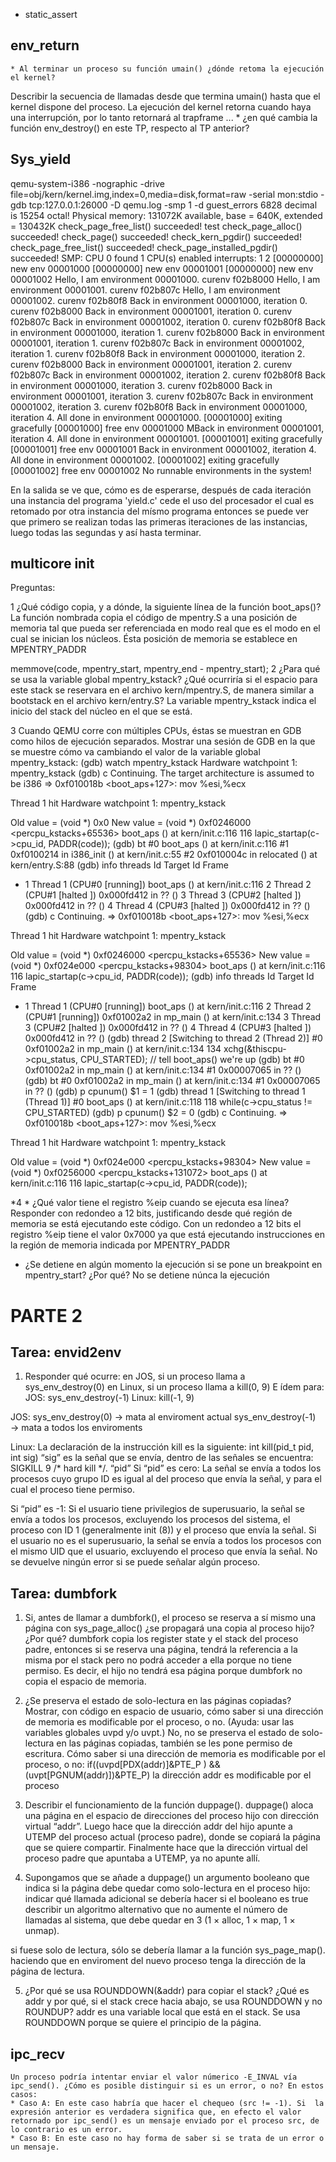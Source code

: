 * static_assert

## env_return
    * Al terminar un proceso su función umain() ¿dónde retoma la ejecución el kernel?
 Describir la secuencia de llamadas desde que termina umain() hasta que el kernel
 dispone del proceso.
    La ejecución del kernel retorna cuando haya una interrupción, por lo tanto retornará al trapframe ...
    * ¿en qué cambia la función env_destroy() en este TP, respecto al TP anterior?
    
## Sys_yield

qemu-system-i386 -nographic -drive file=obj/kern/kernel.img,index=0,media=disk,format=raw -serial mon:stdio -gdb tcp:127.0.0.1:26000 -D qemu.log -smp 1  -d guest_errors
6828 decimal is 15254 octal!
Physical memory: 131072K available, base = 640K, extended = 130432K
check_page_free_list() succeeded!
test
check_page_alloc() succeeded!
check_page() succeeded!
check_kern_pgdir() succeeded!
check_page_free_list() succeeded!
check_page_installed_pgdir() succeeded!
SMP: CPU 0 found 1 CPU(s)
enabled interrupts: 1 2
[00000000] new env 00001000
[00000000] new env 00001001
[00000000] new env 00001002
Hello, I am environment 00001000.
curenv f02b8000 
Hello, I am environment 00001001.
curenv f02b807c 
Hello, I am environment 00001002.
curenv f02b80f8 
Back in environment 00001000, iteration 0.
curenv f02b8000 
Back in environment 00001001, iteration 0.
curenv f02b807c 
Back in environment 00001002, iteration 0.
curenv f02b80f8 
Back in environment 00001000, iteration 1.
curenv f02b8000 
Back in environment 00001001, iteration 1.
curenv f02b807c 
Back in environment 00001002, iteration 1.
curenv f02b80f8 
Back in environment 00001000, iteration 2.
curenv f02b8000 
Back in environment 00001001, iteration 2.
curenv f02b807c 
Back in environment 00001002, iteration 2.
curenv f02b80f8 
Back in environment 00001000, iteration 3.
curenv f02b8000 
Back in environment 00001001, iteration 3.
curenv f02b807c 
Back in environment 00001002, iteration 3.
curenv f02b80f8 
Back in environment 00001000, iteration 4.
All done in environment 00001000.
[00001000] exiting gracefully
[00001000] free env 00001000
MBack in environment 00001001, iteration 4.
All done in environment 00001001.
[00001001] exiting gracefully
[00001001] free env 00001001
Back in environment 00001002, iteration 4.
All done in environment 00001002.
[00001002] exiting gracefully
[00001002] free env 00001002
No runnable environments in the system!

En la salida se ve que, cómo es de esperarse, después de cada iteración una instancia del  programa 'yield.c' cede el uso del procesador el cual es retomado por otra instancia del mísmo programa entonces se puede ver que primero se realizan todas las primeras iteraciones de las instancias, luego todas las segundas y así hasta terminar.

## multicore init
Preguntas:

1 ¿Qué código copia, y a dónde, la siguiente línea de la función boot_aps()?
    La función nombrada copia el código de mpentry.S a una posición de memoria tal que pueda ser referenciada en modo real que es el modo en el cual se inician los núcleos. Ésta posición de memoria se establece en MPENTRY_PADDR
    
memmove(code, mpentry_start, mpentry_end - mpentry_start);
2 ¿Para qué se usa la variable global mpentry_kstack? ¿Qué ocurriría si el espacio para este stack se reservara en el archivo
 kern/mpentry.S, de manera similar a bootstack en el archivo kern/entry.S?
    La variable mpentry_kstack indica el inicio del stack del núcleo en el que se está.

3 Cuando QEMU corre con múltiples CPUs, éstas se muestran en GDB como hilos de ejecución separados. Mostrar una sesión de GDB en la
 que se muestre cómo va cambiando el valor de la variable global mpentry_kstack:
 (gdb) watch mpentry_kstack
Hardware watchpoint 1: mpentry_kstack
(gdb) c
Continuing.
The target architecture is assumed to be i386
=> 0xf010018b <boot_aps+127>:	mov    %esi,%ecx

Thread 1 hit Hardware watchpoint 1: mpentry_kstack

Old value = (void *) 0x0
New value = (void *) 0xf0246000 <percpu_kstacks+65536>
boot_aps () at kern/init.c:116
116			lapic_startap(c->cpu_id, PADDR(code));
(gdb) bt
#0  boot_aps () at kern/init.c:116
#1  0xf0100214 in i386_init () at kern/init.c:55
#2  0xf010004c in relocated () at kern/entry.S:88
(gdb) info threads
  Id   Target Id         Frame 
* 1    Thread 1 (CPU#0 [running]) boot_aps () at kern/init.c:116
  2    Thread 2 (CPU#1 [halted ]) 0x000fd412 in ?? ()
  3    Thread 3 (CPU#2 [halted ]) 0x000fd412 in ?? ()
  4    Thread 4 (CPU#3 [halted ]) 0x000fd412 in ?? ()
(gdb) c
Continuing.
=> 0xf010018b <boot_aps+127>:	mov    %esi,%ecx

Thread 1 hit Hardware watchpoint 1: mpentry_kstack

Old value = (void *) 0xf0246000 <percpu_kstacks+65536>
New value = (void *) 0xf024e000 <percpu_kstacks+98304>
boot_aps () at kern/init.c:116
116			lapic_startap(c->cpu_id, PADDR(code));
(gdb) info threads
  Id   Target Id         Frame 
* 1    Thread 1 (CPU#0 [running]) boot_aps () at kern/init.c:116
  2    Thread 2 (CPU#1 [running]) 0xf01002a2 in mp_main () at kern/init.c:134
  3    Thread 3 (CPU#2 [halted ]) 0x000fd412 in ?? ()
  4    Thread 4 (CPU#3 [halted ]) 0x000fd412 in ?? ()
(gdb) thread 2
[Switching to thread 2 (Thread 2)]
#0  0xf01002a2 in mp_main () at kern/init.c:134
134		xchg(&thiscpu->cpu_status, CPU_STARTED); // tell boot_aps() we're up
(gdb) bt
#0  0xf01002a2 in mp_main () at kern/init.c:134
#1  0x00007065 in ?? ()
(gdb) bt 
#0  0xf01002a2 in mp_main () at kern/init.c:134
#1  0x00007065 in ?? ()
(gdb) p cpunum()
$1 = 1
(gdb) thread 1
[Switching to thread 1 (Thread 1)]
#0  boot_aps () at kern/init.c:118
118			while(c->cpu_status != CPU_STARTED)
(gdb) p cpunum()
$2 = 0
(gdb) c
Continuing.
=> 0xf010018b <boot_aps+127>:	mov    %esi,%ecx

Thread 1 hit Hardware watchpoint 1: mpentry_kstack

Old value = (void *) 0xf024e000 <percpu_kstacks+98304>
New value = (void *) 0xf0256000 <percpu_kstacks+131072>
boot_aps () at kern/init.c:116
116			lapic_startap(c->cpu_id, PADDR(code));

*4
    * ¿Qué valor tiene el registro %eip cuando se ejecuta esa línea?
    Responder con redondeo a 12 bits, justificando desde qué región de memoria se está ejecutando este código.
	    Con un redondeo a 12 bits el registro %eip tiene el valor 0x7000 ya que está ejecutando instrucciones en la región de memoria indicada por  MPENTRY_PADDR

   * ¿Se detiene en algún momento la ejecución si se pone un breakpoint en mpentry_start? ¿Por qué? 
    No se detiene núnca la ejecución 


# PARTE 2
## Tarea: envid2env
1) Responder qué ocurre:
en JOS, si un proceso llama a sys_env_destroy(0)
en Linux, si un proceso llama a kill(0, 9)
E ídem para:
JOS: sys_env_destroy(-1)
Linux: kill(-1, 9)

JOS:
sys_env_destroy(0) → mata al enviroment actual
sys_env_destroy(-1) → mata a todos los enviroments

Linux:
La declaración de la instrucción kill es la siguiente: int     kill(pid_t pid, int sig)
“sig” es la señal que se envía, dentro de las señales se encuentra: SIGKILL 9 /* hard kill */.
“pid” 
Si “pid” es cero: 
La señal se envía a todos los procesos cuyo grupo ID es igual al del proceso que envía la señal, y para el cual el proceso tiene permiso.

Si “pid” es -1: 
Si el usuario tiene privilegios de superusuario, la señal se envía a todos los procesos, excluyendo los procesos del sistema, el proceso con ID 1 (generalmente init (8)) y el proceso que envía la señal. 
Si el usuario no es el superusuario, la señal se envía a todos los procesos con el mismo UID que el usuario, excluyendo el proceso que envía la señal. No se devuelve ningún error si se puede señalar algún proceso.

## Tarea: dumbfork
1) Si, antes de llamar a dumbfork(), el proceso se reserva a sí mismo una página con sys_page_alloc() ¿se propagará una copia al proceso hijo? ¿Por qué?
dumbfork copia los register state y el stack del proceso padre, entonces si se reserva una página, tendrá la referencia a la misma por el stack pero no podrá acceder a ella porque no tiene permiso. Es decir, el hijo no tendrá esa página porque dumbfork no copia el espacio de memoria.

2) ¿Se preserva el estado de solo-lectura en las páginas copiadas? Mostrar, con código en espacio de usuario, cómo saber si una dirección de memoria es modificable por el proceso, o no. (Ayuda: usar las variables globales uvpd y/o uvpt.)
No, no se preserva el estado de solo-lectura en las páginas copiadas, también se les pone permiso de escritura.
Cómo saber si una dirección de memoria es modificable por el proceso, o no:
if((uvpd[PDX(addr)]&PTE_P ) && (uvpt[PGNUM(addr)])&PTE_P)
    la dirección addr es modificable por el proceso
    
3) Describir el funcionamiento de la función duppage().
duppage() aloca una página en el espacio de direcciones del proceso hijo con dirección virtual “addr”. Luego hace que la dirección addr del hijo apunte a UTEMP del proceso actual (proceso padre), donde se copiará la página que se quiere compartir. Finalmente hace que la dirección virtual del proceso padre que apuntaba a UTEMP, ya no apunte allí.


4) Supongamos que se añade a duppage() un argumento booleano que indica si la página debe quedar como solo-lectura en el proceso hijo:
indicar qué llamada adicional se debería hacer si el booleano es true
describir un algoritmo alternativo que no aumente el número de llamadas al sistema, que debe quedar en 3 (1 × alloc, 1 × map, 1 × unmap).

si fuese solo de lectura, sólo se debería llamar a la función sys_page_map(). haciendo que en enviroment del nuevo proceso tenga la dirección de la página de lectura.


5) ¿Por qué se usa ROUNDDOWN(&addr) para copiar el stack? ¿Qué es addr y por qué, si el stack crece hacia abajo, se usa ROUNDDOWN y no ROUNDUP?
addr es una variable local que está en el stack. Se usa ROUNDDOWN porque se quiere el principio de la página.

## ipc_recv
    Un proceso podría intentar enviar el valor númerico -E_INVAL vía ipc_send(). ¿Cómo es posible distinguir si es un error, o no? En estos casos:
    * Caso A: En este caso habría que hacer el chequeo (src != -1). Si  la expresión anterior es verdadera significa que, en efecto el valor retornado por ipc_send() es un mensaje enviado por el proceso src, de lo contrario es un error.
    * Caso B: En este caso no hay forma de saber si se trata de un error o un mensaje.


